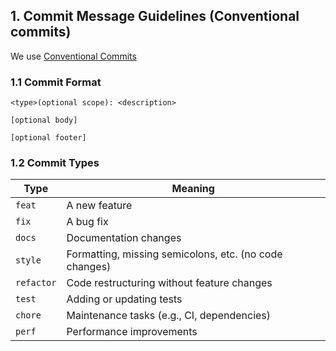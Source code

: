 ## 1. Commit Message Guidelines (Conventional commits)

We use [Conventional Commits](https://www.conventionalcommits.org/)

### **1.1 Commit Format**

```
<type>(optional scope): <description>

[optional body]

[optional footer]
```

### **1.2 Commit Types**

| Type       | Meaning                                                |
| ---------- | ------------------------------------------------------ |
| `feat`     | A new feature                                          |
| `fix`      | A bug fix                                              |
| `docs`     | Documentation changes                                  |
| `style`    | Formatting, missing semicolons, etc. (no code changes) |
| `refactor` | Code restructuring without feature changes             |
| `test`     | Adding or updating tests                               |
| `chore`    | Maintenance tasks (e.g., CI, dependencies)             |
| `perf`     | Performance improvements                               |
